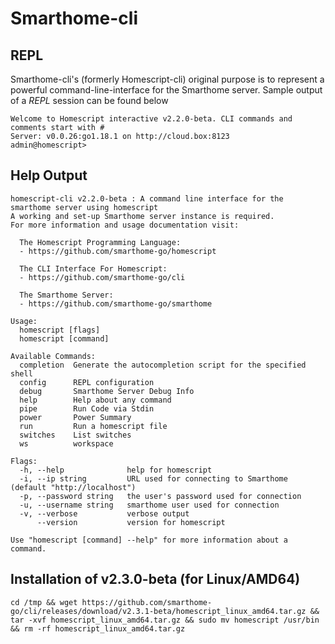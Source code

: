 # Smarthome-cli

## REPL
Smarthome-cli's (formerly Homescript-cli) original purpose is to represent a powerful command-line-interface for the Smarthome server.
Sample output of a *REPL* session can be found below
```
Welcome to Homescript interactive v2.2.0-beta. CLI commands and comments start with #
Server: v0.0.26:go1.18.1 on http://cloud.box:8123
admin@homescript> 
```

## Help Output
```
homescript-cli v2.2.0-beta : A command line interface for the smarthome server using homescript
A working and set-up Smarthome server instance is required.
For more information and usage documentation visit:

  The Homescript Programming Language:
  - https://github.com/smarthome-go/homescript

  The CLI Interface For Homescript:
  - https://github.com/smarthome-go/cli

  The Smarthome Server:
  - https://github.com/smarthome-go/smarthome

Usage:
  homescript [flags]
  homescript [command]

Available Commands:
  completion  Generate the autocompletion script for the specified shell
  config      REPL configuration
  debug       Smarthome Server Debug Info
  help        Help about any command
  pipe        Run Code via Stdin
  power       Power Summary
  run         Run a homescript file
  switches    List switches
  ws          workspace

Flags:
  -h, --help              help for homescript
  -i, --ip string         URL used for connecting to Smarthome (default "http://localhost")
  -p, --password string   the user's password used for connection
  -u, --username string   smarthome user used for connection
  -v, --verbose           verbose output
      --version           version for homescript

Use "homescript [command] --help" for more information about a command.
```

## Installation of v2.3.0-beta (for Linux/AMD64)
```
cd /tmp && wget https://github.com/smarthome-go/cli/releases/download/v2.3.1-beta/homescript_linux_amd64.tar.gz && tar -xvf homescript_linux_amd64.tar.gz && sudo mv homescript /usr/bin && rm -rf homescript_linux_amd64.tar.gz
```
